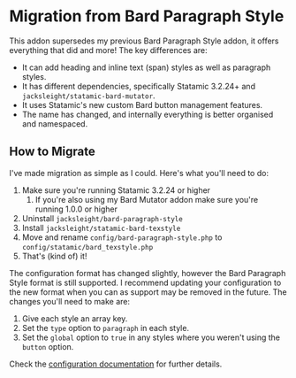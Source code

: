 # Migration from Bard Paragraph Style

This addon supersedes my previous Bard Paragraph Style addon, it offers everything that did and more! The key differences are:

* It can add heading and inline text (span) styles as well as paragraph styles.
* It has different dependencies, specifically Statamic 3.2.24+ and `jacksleight/statamic-bard-mutator`.
* It uses Statamic's new custom Bard button management features.
* The name has changed, and internally everything is better organised and namespaced.

## How to Migrate

I've made migration as simple as I could. Here's what you'll need to do:

1. Make sure you're running Statamic 3.2.24 or higher
    1. If you're also using my Bard Mutator addon make sure you're running 1.0.0 or higher
2. Uninstall `jacksleight/bard-paragraph-style`
3. Install `jacksleight/statamic-bard-texstyle`
4. Move and rename `config/bard-paragraph-style.php` to `config/statamic/bard_texstyle.php`
5. That's (kind of) it!

The configuration format has changed slightly, however the Bard Paragraph Style format is still supported. I recommend updating your configuration to the new format when you can as support may be removed in the future. The changes you'll need to make are:

1. Give each style an array key.
2. Set the `type` option to `paragraph` in each style.
3. Set the `global` option to `true` in any styles where you weren't using the `button` option.

Check the [configuration documentation](https://github.com/jacksleight/statamic-bard-texstyle#configuration) for further details.
